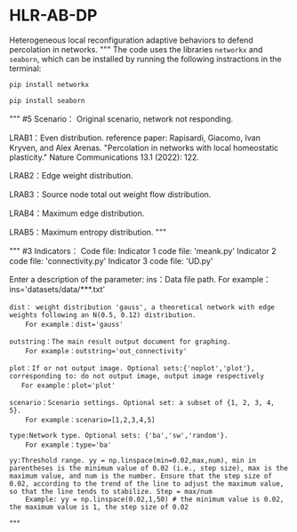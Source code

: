# HLR-AB-DP
Heterogeneous local reconfiguration adaptive behaviors to defend percolation in networks.
"""
The code uses the libraries `networkx` and `seaborn`, which can be installed by running the following instractions in the terminal:
``` bash
pip install networkx
```
``` bash
pip install seaborn
```
"""
#5 Scenario：
Original scenario, network not responding.

LRAB1：Even distribution. reference paper: Rapisardi, Giacomo, Ivan Kryven, and Alex Arenas. "Percolation in networks with local homeostatic plasticity." Nature Communications 13.1 (2022): 122.

LRAB2：Edge weight distribution. 

LRAB3：Source node total out weight flow distribution. 

LRAB4：Maximum edge distribution.

LRAB5：Maximum entropy distribution. 
"""

"""
#3 Indicators：
Code file:
    Indicator 1 code file: 'meank.py'
    Indicator 2 code file: 'connectivity.py'
    Indicator 3 code file: 'UD.py'

Enter a description of the parameter:
    ins：Data file path.
        For example：ins='datasets/data/***.txt'
        
    dist： weight distribution 'gauss', a theoretical network with edge weights following an N(0.5, 0.12) distribution.
        For example：dist='gauss'
        
    outstring：The main result output document for graphing.
        For example：outstring='out_connectivity'
        
    plot：If or not output image. Optional sets:{'noplot','plot'}, corresponding to: do not output image, output image respectively
       For example：plot='plot'
       
    scenario：Scenario settings. Optional set: a subset of {1, 2, 3, 4, 5}.
        For example：scenario=[1,2,3,4,5]
        
    type:Network type. Optional sets: {'ba','sw','random'}.
        For example：type='ba'
        
    yy:Threshold range. yy = np.linspace(min=0.02,max,num), min in parentheses is the minimum value of 0.02 (i.e., step size), max is the maximum value, and num is the number. Ensure that the step size of 0.02, according to the trend of the line to adjust the maximum value, so that the line tends to stabilize. Step = max/num 
        Example: yy = np.linspace(0.02,1,50) # the minimum value is 0.02, the maximum value is 1, the step size of 0.02
"""
